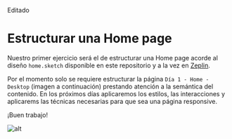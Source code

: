 Editado

# Estructurar una Home page

Nuestro primer ejercicio será el de estructurar una Home page acorde al diseño `home.sketch` disponible en este repositorio y a la vez en [Zeplin](https://app.zeplin.io/projects).

Por el momento solo se requiere estructurar la página `Día 1 - Home - Desktop` (imagen a continuación) prestando atención a la semántica del contenido. En los próximos días aplicaremos los estilos, las interacciones y aplicarems las técnicas necesarias para que sea una página responsive.

¡Buen trabajo!

![alt](images/home.png)
